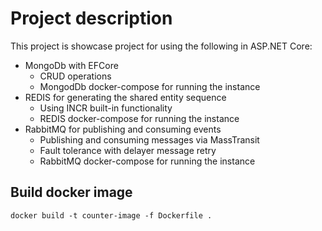 # Project description

This project is showcase project for using the following in ASP.NET Core:
 - MongoDb with EFCore
     - CRUD operations
     - MongodDb docker-compose for running the instance
 - REDIS for generating the shared entity sequence
     - Using INCR built-in functionality 
     - REDIS docker-compose for running the instance
 - RabbitMQ for publishing and consuming events
     - Publishing and consuming messages via MassTransit 
     - Fault tolerance with delayer message retry
     - RabbitMQ docker-compose for running the instance

## Build docker image
```
docker build -t counter-image -f Dockerfile .
```
